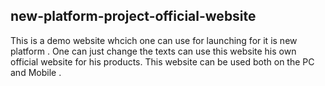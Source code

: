 ## new-platform-project-official-website
This is a demo website whcich one can use for launching for it is new platform .
One can just change the texts can use this website his own official website for his products.
This website  can be used both on the PC and Mobile .
